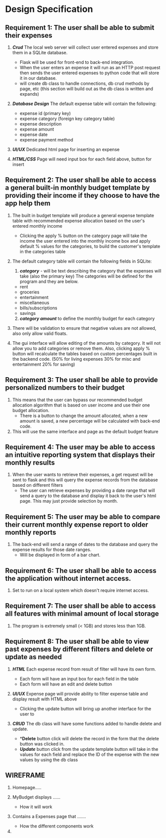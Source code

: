 # Design Specification

## Requirement 1: The user shall be able to submit their expenses
1. ***Crud*** The local web server will collect user entered expenses and store them in a SQLite database.
    - Flask will be used for front-end to back-end integration.
    - When the user enters an expense it will run as an HTTP post request then sends the user entered expenses to python code that will store it in our database.
    - will create db class to handle connections, db crud methods by page, etc (this section will build out as the db class is written and expands)

2. ***Database Design*** The default expense table will contain the following:
    - expense id (primary key)
    - expense category (foreign key category table)
    - expense description
    - expense amount
    - expense date
    - expense payment method
3. ***UI/UX*** Dedicated html page for inserting an expense
4. ***HTML/CSS*** Page will need input box for each field above, button for insert

## Requirement 2: The user shall be able to access a general built-in monthly budget template by providing their income if they choose to have the app help them
1. The built in budget template will produce a general expense template table with recommended expense allocation based on the user's entered monthly income 
   - Clicking the apply % button on the category page will take the income the user entered into the monthly income box and apply default % values for the categories, to build the customer's template in the categories table

2. The default category table will contain the following fields in SQLite:
   1. ***category*** - will be text describing the category that the expenses will take (also the primary key) The categories will be defined for the program and they are below.
    - rent
    - groceries
    - entertainment
    - miscellaneous
    - bills/subscriptions 
    - savings
    2. ***category amount*** to define the monthly budget for each category

3. There will be validation to ensure that negative values are not allowed, also only allow valid floats.

4. The gui interface will allow editing of the amounts by category. It will not allow you to add categories or remove them. Also, clicking apply % button will recalculate the tables based on custom percentages built in the backend code. (50% for living expenses 30% for misc and entertainment 20% for saving)


## Requirement 3: The user shall be able to provide personalized numbers to their budget
1. This means that the user can bypass our recommended budget allocation algorithm that is based on user income and use their one budget allocation.
    - There is a button to change the amount allocated, when a new amount is saved, a new percentage will be calculated with back-end code.
2. This will use the same interface and page as the default budget feature

## Requirement 4: The user may be able to access an intuitive reporting system that displays their monthly results
1. When the user wants to retrieve their expenses, a get request will be sent to flask and this will query the expense records from the database based on different filters
    - The user can retrieve expenses by providing a date range that will send a query to the database and display it back to the user's html page. This may just provide selection by month.

## Requirement 5: The user may be able to compare their current monthly expense report to older monthly reports
1. The back-end will send a range of dates to the database and query the expense results for those date ranges.
    - Will be displayed in form of a bar chart.

## Requirement 6: The user shall be able to access the application without internet access.
1. Set to run on a local system which doesn't require internet access.

## Requirement 7: The user shall be able to access all features with minimal amount of local storage
1. The program is extremely small (< 1GB) and stores less than 1GB.

## Requirement 8: The user shall be able to view past expenses by different filters and delete or update as needed
1. ***HTML*** Each expense record from result of filter will have its own form.
   - Each form will have an input box for each field in the table
   - Each form will have an edit and delete button
2. ***UI/UX*** Expense page will provide ability to filter expense table and display result with HTML above
   - Clicking the update button will bring up another interface for the user to 

4. ***CRUD*** The db class will have some functions added to handle delete and update.
   - ***Delete** button click will delete the record in the form that the delete button was clicked in.
   - ***Update*** button click from the update template button will take in the values for each field and replace the ID of the expense with the new values by using the db class
## WIREFRAME
1. Homepage.....

2. MyBudget displays ......
    - How it will work

3. Contains a Expenses page that .......
    - How the different components work

4. 

